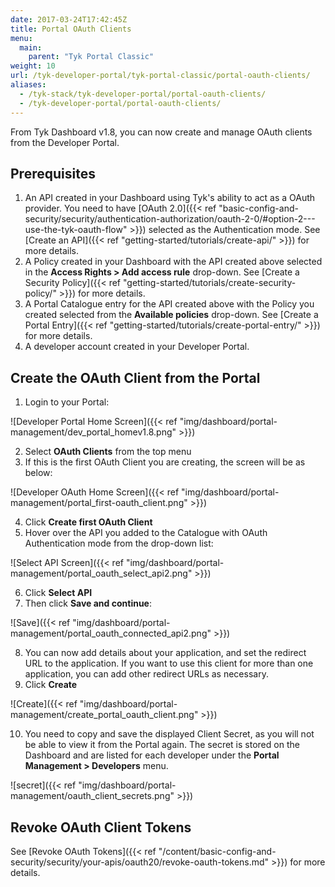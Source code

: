```yaml
---
date: 2017-03-24T17:42:45Z
title: Portal OAuth Clients
menu:
  main:
    parent: "Tyk Portal Classic"
weight: 10
url: /tyk-developer-portal/tyk-portal-classic/portal-oauth-clients/
aliases:
  - /tyk-stack/tyk-developer-portal/portal-oauth-clients/
  - /tyk-developer-portal/portal-oauth-clients/
---
```


From Tyk Dashboard v1.8, you can now create and manage OAuth clients from the Developer Portal.

## Prerequisites

1. An API created in your Dashboard using Tyk's ability to act as a OAuth provider. You need to have [OAuth 2.0]({{< ref "basic-config-and-security/security/authentication-authorization/oauth-2-0/#option-2---use-the-tyk-oauth-flow" >}}) selected as the Authentication mode. See [Create an API]({{< ref "getting-started/tutorials/create-api/" >}}) for more details. 
2. A Policy created in your Dashboard with the API created above selected in the **Access Rights > Add access rule** drop-down. See [Create a Security Policy]({{< ref "getting-started/tutorials/create-security-policy/" >}}) for more details.
3. A Portal Catalogue entry for the API created above with the Policy you created selected from the **Available policies** drop-down. See [Create a Portal Entry]({{< ref "getting-started/tutorials/create-portal-entry/" >}}) for more details.
4. A developer account created in your Developer Portal.

## Create the OAuth Client from the Portal

1. Login to your Portal:
    
![Developer Portal Home Screen]({{< ref "img/dashboard/portal-management/dev_portal_homev1.8.png" >}})

2. Select **OAuth Clients** from the top menu
3. If this is the first OAuth Client you are creating, the screen will be as below:

![Developer OAuth Home Screen]({{< ref "img/dashboard/portal-management/portal_first-oauth_client.png" >}})

4. Click **Create first OAuth Client**
5. Hover over the API you added to the Catalogue with OAuth Authentication mode from the drop-down list:

![Select API Screen]({{< ref "img/dashboard/portal-management/portal_oauth_select_api2.png" >}})

6. Click **Select API**
7. Then click **Save and continue**:

![Save]({{< ref "img/dashboard/portal-management/portal_oauth_connected_api2.png" >}})

8. You can now add details about your application, and set the redirect URL to the application. If you want to use this client for more than one application, you can add other redirect URLs as necessary.
9. Click **Create**

![Create]({{< ref "img/dashboard/portal-management/create_portal_oauth_client.png" >}})

10. You need to copy and save the displayed Client Secret, as you will not be able to view it from the Portal again. The secret is stored on the Dashboard and are listed for each developer under the **Portal Management > Developers** menu.

![secret]({{< ref "img/dashboard/portal-management/oauth_client_secrets.png" >}})


## Revoke OAuth Client Tokens

See [Revoke OAuth Tokens]({{< ref "/content/basic-config-and-security/security/your-apis/oauth20/revoke-oauth-tokens.md" >}}) for more details.
